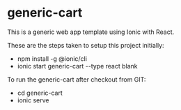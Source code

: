 # generic-cart

This is a generic web app template using Ionic with React.

These are the steps taken to setup this project initially:

- npm install -g @ionic/cli
- ionic start generic-cart --type react blank

To run the generic-cart after checkout from GIT:

- cd generic-cart
- ionic serve
